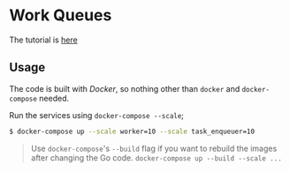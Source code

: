 # Work Queues

The tutorial is [here](http://www.rabbitmq.com/tutorials/tutorial-two-go.html)

## Usage

The code is built with _Docker_, so nothing other than `docker` and `docker-compose` needed.

Run the services using `docker-compose --scale`;

```bash
$ docker-compose up --scale worker=10 --scale task_enqueuer=10
```

> Use `docker-compose`'s `--build` flag if you want to rebuild the images after changing the Go code.
> `docker-compose up --build --scale ...`
